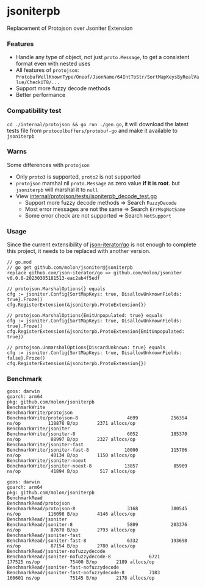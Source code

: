 # jsoniterpb
Replacement of Protojson over Jsoniter Extension

### Features
- Handle any type of object, not just `proto.Message`, to get a consistent format even with nested uses
- All features of `protojson`: `ProtobufWellKnownType/Oneof/JsonName/64IntToStr/SortMapKeysByRealValue/CheckUT8/...`
- Support more fuzzy decode methods
- Better performance

### Compatibility test
`cd ./internal/protojson && go run ./gen.go`, it will download the latest tests file from `protocolbuffers/protobuf-go` and make it available to `jsoniterpb`

### Warns
Some differences with `protojson`
- Only `proto3` is supported, `proto2` is not supported
- `protojson` marshal nil `proto.Message` as zero value **if it is root**. but `jsoniterpb` will marshal it to `null`
- View [internal/protojson/tests/jsoniterpb_decode_test.go](internal/protojson/tests/jsoniterpb_decode_test.go)
  - Support more fuzzy decode methods => Search `FuzzyDecode`
  - Most error messages are not the same => Search `ErrMsgNotSame`
  - Some error check are not supported => Search `NotSupport`

### Usage
Since the current extensibility of [json-iterator/go](https://github.com/json-iterator/go) is not enough to complete this project, it needs to be replaced with another version.
```
// go.mod 
// go get github.com/molon/jsoniter@jsoniterpb
replace github.com/json-iterator/go => github.com/molon/jsoniter v0.0.0-20230305181513-eac2ab4f5edf
```

```
// protojson.MarshalOptions{} equals
cfg := jsoniter.Config{SortMapKeys: true, DisallowUnknownFields: true}.Froze()
cfg.RegisterExtension(&jsoniterpb.ProtoExtension{})

// protojson.MarshalOptions{EmitUnpopulated: true} equals
cfg := jsoniter.Config{SortMapKeys: true, DisallowUnknownFields: true}.Froze()
cfg.RegisterExtension(&jsoniterpb.ProtoExtension{EmitUnpopulated: true})

// protojson.UnmarshalOptions{DiscardUnknown: true} equals
cfg := jsoniter.Config{SortMapKeys: true, DisallowUnknownFields: false}.Froze()
cfg.RegisterExtension(&jsoniterpb.ProtoExtension{})
```

### Benchmark
```
goos: darwin
goarch: arm64
pkg: github.com/molon/jsoniterpb
BenchmarkWrite
BenchmarkWrite/protojson
BenchmarkWrite/protojson-8                  4699            256354 ns/op          118876 B/op       2371 allocs/op
BenchmarkWrite/jsoniter
BenchmarkWrite/jsoniter-8                   6052            185370 ns/op           88997 B/op       2327 allocs/op
BenchmarkWrite/jsoniter-fast
BenchmarkWrite/jsoniter-fast-8             10000            115706 ns/op           48134 B/op       1150 allocs/op
BenchmarkWrite/jsoniter-noext
BenchmarkWrite/jsoniter-noext-8            13857             85909 ns/op           41894 B/op        517 allocs/op
```
```
goos: darwin
goarch: arm64
pkg: github.com/molon/jsoniterpb
BenchmarkRead
BenchmarkRead/protojson
BenchmarkRead/protojson-8                   3168            380545 ns/op          116098 B/op       4146 allocs/op
BenchmarkRead/jsoniter
BenchmarkRead/jsoniter-8                    5809            203376 ns/op           87670 B/op       2793 allocs/op
BenchmarkRead/jsoniter-fast
BenchmarkRead/jsoniter-fast-8               6332            193698 ns/op           87154 B/op       2780 allocs/op
BenchmarkRead/jsoniter-nofuzzydecode
BenchmarkRead/jsoniter-nofuzzydecode-8              6721            177525 ns/op           75400 B/op       2189 allocs/op
BenchmarkRead/jsoniter-fast-nofuzzydecode
BenchmarkRead/jsoniter-fast-nofuzzydecode-8         7183            166601 ns/op           75145 B/op       2178 allocs/op
```
